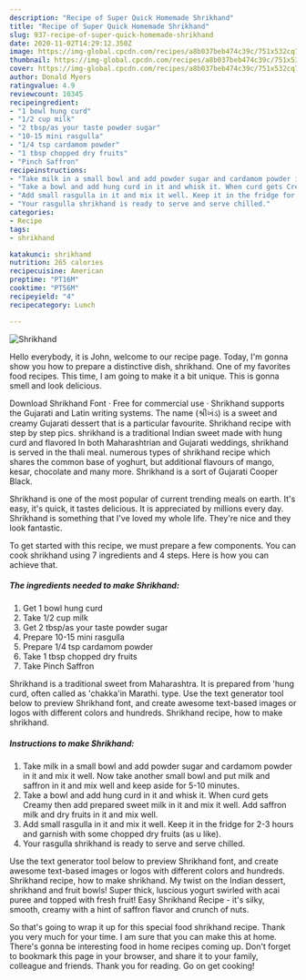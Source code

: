 ```yaml
---
description: "Recipe of Super Quick Homemade Shrikhand"
title: "Recipe of Super Quick Homemade Shrikhand"
slug: 937-recipe-of-super-quick-homemade-shrikhand
date: 2020-11-02T14:29:12.350Z
image: https://img-global.cpcdn.com/recipes/a8b037beb474c39c/751x532cq70/shrikhand-recipe-main-photo.jpg
thumbnail: https://img-global.cpcdn.com/recipes/a8b037beb474c39c/751x532cq70/shrikhand-recipe-main-photo.jpg
cover: https://img-global.cpcdn.com/recipes/a8b037beb474c39c/751x532cq70/shrikhand-recipe-main-photo.jpg
author: Donald Myers
ratingvalue: 4.9
reviewcount: 10345
recipeingredient:
- "1 bowl hung curd"
- "1/2 cup milk"
- "2 tbsp/as your taste powder sugar"
- "10-15 mini rasgulla"
- "1/4 tsp cardamom powder"
- "1 tbsp chopped dry fruits"
- "Pinch Saffron"
recipeinstructions:
- "Take milk in a small bowl and add powder sugar and cardamom powder in it and mix it well. Now take another small bowl and put milk and saffron in it and mix well and keep aside for 5-10 minutes."
- "Take a bowl and add hung curd in it and whisk it. When curd gets Creamy then add prepared sweet milk in it and mix it well. Add saffron milk and dry fruits in it and mix well."
- "Add small rasgulla in it and mix it well. Keep it in the fridge for 2-3 hours and garnish with some chopped dry fruits (as u like)."
- "Your rasgulla shrikhand is ready to serve and serve chilled."
categories:
- Recipe
tags:
- shrikhand

katakunci: shrikhand 
nutrition: 265 calories
recipecuisine: American
preptime: "PT16M"
cooktime: "PT56M"
recipeyield: "4"
recipecategory: Lunch

---
```



![Shrikhand](https://img-global.cpcdn.com/recipes/a8b037beb474c39c/751x532cq70/shrikhand-recipe-main-photo.jpg)

Hello everybody, it is John, welcome to our recipe page. Today, I'm gonna show you how to prepare a distinctive dish, shrikhand. One of my favorites food recipes. This time, I am going to make it a bit unique. This is gonna smell and look delicious.

Download Shrikhand Font · Free for commercial use · Shrikhand supports the Gujarati and Latin writing systems. The name (શ્રીખંડ) is a sweet and creamy Gujarati dessert that is a particular favourite. Shrikhand recipe with step by step pics. shrikhand is a traditional Indian sweet made with hung curd and flavored In both Maharashtrian and Gujarati weddings, shrikhand is served in the thali meal. numerous types of shrikhand recipe which shares the common base of yoghurt, but additional flavours of mango, kesar, chocolate and many more. Shrikhand is a sort of Gujarati Cooper Black.

Shrikhand is one of the most popular of current trending meals on earth. It's easy, it's quick, it tastes delicious. It is appreciated by millions every day. Shrikhand is something that I've loved my whole life. They're nice and they look fantastic.


To get started with this recipe, we must prepare a few components. You can cook shrikhand using 7 ingredients and 4 steps. Here is how you can achieve that.

<!--inarticleads1-->

##### The ingredients needed to make Shrikhand:

1. Get 1 bowl hung curd
1. Take 1/2 cup milk
1. Get 2 tbsp/as your taste powder sugar
1. Prepare 10-15 mini rasgulla
1. Prepare 1/4 tsp cardamom powder
1. Take 1 tbsp chopped dry fruits
1. Take Pinch Saffron


Shrikhand is a traditional sweet from Maharashtra. It is prepared from &#39;hung curd, often called as &#39;chakka&#39;in Marathi. type. Use the text generator tool below to preview Shrikhand font, and create awesome text-based images or logos with different colors and hundreds. Shrikhand recipe, how to make shrikhand. 

<!--inarticleads2-->

##### Instructions to make Shrikhand:

1. Take milk in a small bowl and add powder sugar and cardamom powder in it and mix it well. Now take another small bowl and put milk and saffron in it and mix well and keep aside for 5-10 minutes.
1. Take a bowl and add hung curd in it and whisk it. When curd gets Creamy then add prepared sweet milk in it and mix it well. Add saffron milk and dry fruits in it and mix well.
1. Add small rasgulla in it and mix it well. Keep it in the fridge for 2-3 hours and garnish with some chopped dry fruits (as u like).
1. Your rasgulla shrikhand is ready to serve and serve chilled.


Use the text generator tool below to preview Shrikhand font, and create awesome text-based images or logos with different colors and hundreds. Shrikhand recipe, how to make shrikhand. My twist on the Indian dessert, shrikhand and fruit bowls! Super thick, luscious yogurt swirled with acai puree and topped with fresh fruit! Easy Shrikhand Recipe - it&#39;s silky, smooth, creamy with a hint of saffron flavor and crunch of nuts. 

So that's going to wrap it up for this special food shrikhand recipe. Thank you very much for your time. I am sure that you can make this at home. There's gonna be interesting food in home recipes coming up. Don't forget to bookmark this page in your browser, and share it to your family, colleague and friends. Thank you for reading. Go on get cooking!
